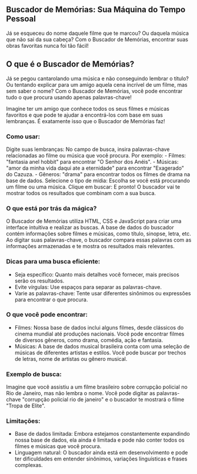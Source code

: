 ## Buscador de Memórias: Sua Máquina do Tempo Pessoal

Já se esqueceu do nome daquele filme que te marcou? Ou daquela música que não sai da sua cabeça? Com o Buscador de Memórias, encontrar suas obras favoritas nunca foi tão       fácil!
    
## O que é o Buscador de Memórias?

Já se pegou cantarolando uma música e não conseguindo lembrar o título? Ou tentando explicar para um amigo aquela cena incrível de um filme, mas sem saber o nome? Com o        Buscador de Memórias, você pode encontrar tudo o que procura usando apenas palavras-chave!

Imagine ter um amigo que conhece todos os seus filmes e músicas favoritos e que pode te ajudar a encontrá-los com base em suas lembranças. É exatamente isso que o Buscador     de Memórias faz!

### Como usar:
Digite suas lembranças: No campo de busca, insira palavras-chave relacionadas ao filme ou música que você procura. Por exemplo:
    - Filmes: "fantasia anel hobbit" para encontrar "O Senhor dos Anéis".
    - Músicas: "amor da minha vida daqui ate a eternidade" para encontrar "Exagerado" do Cazuza.
    - Gêneros: "drama" para encontrar todos os filmes de drama na base de dados.
    Selecione o tipo de mídia: Escolha se você está procurando um filme ou uma música.
    Clique em buscar: E pronto! O buscador vai te mostrar todos os resultados que combinam com a sua busca.

### O que está por trás da mágica?

O Buscador de Memórias utiliza HTML, CSS e JavaScript para criar uma interface intuitiva e realizar as buscas. A base de dados do buscador contém informações sobre filmes e músicas, como título, sinopse, letra, etc. Ao digitar suas palavras-chave, o buscador compara essas palavras com as informações armazenadas e te mostra os resultados mais relevantes.

### Dicas para uma busca eficiente:

   - Seja específico: Quanto mais detalhes você fornecer, mais precisos serão os resultados.
   - Evite vírgulas: Use espaços para separar as palavras-chave.
   - Varie as palavras-chave: Tente usar diferentes sinônimos ou expressões para encontrar o que procura.

### O que você pode encontrar:

   - Filmes: Nossa base de dados inclui alguns filmes, desde clássicos do cinema mundial até produções nacionais. Você pode encontrar filmes de diversos gêneros, como drama, comédia, ação e fantasia.
   - Músicas: A base de dados musical brasileira conta com uma seleção de músicas de diferentes artistas e estilos. Você pode buscar por trechos de letras, nome de artistas ou gênero musical.

### Exemplo de busca:

Imagine que você assistiu a um filme brasileiro sobre corrupção policial no Rio de Janeiro, mas não lembra o nome. Você pode digitar as palavras-chave "corrupção policial rio de janeiro" e o buscador te mostrará o filme "Tropa de Elite".

### Limitações:

   - Base de dados limitada: Embora estejamos constantemente expandindo nossa base de dados, ela ainda é limitada e pode não conter todos os filmes e músicas que você procura.
   - Linguagem natural: O buscador ainda está em desenvolvimento e pode ter dificuldades em entender sinônimos, variações linguísticas e frases complexas.
